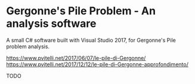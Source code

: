 # Gergonne's Pile Problem - An analysis software

A small C# software built with Visual Studio 2017, for Gergonne's Pile problem analysis.

https://www.pvitelli.net/2017/06/07/le-pile-di-Gergonne/  
https://www.pvitelli.net/2017/12/12/le-pile-di-Gergonne-approfondimento/

TODO
